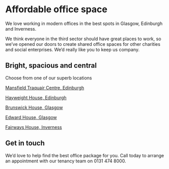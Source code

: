 # Affordable office space

We love working in modern offices in the best spots in Glasgow, Edinburgh and Inverness. 

We think everyone in the third sector should have great places to work, so we’ve opened our doors to create shared office spaces for other charities and social enterprises. We’d really like you to keep us company.

## Bright, spacious and central

Choose from one of our superb locations

[Mansfield Traquair Centre, Edinburgh](mansfield-traquair-centre.md)

[Hayweight House, Edinburgh](hayweight-house.md)

[Brunswick House, Glasgow](brunswick-house.md)

[Edward House, Glasgow](edward-house.md)

[Fairways House, Inverness](fairways-house.md)

## Get in touch

We’d love to help find the best office package for you. Call today to arrange an appointment with our tenancy team on 0131 474 8000. 
